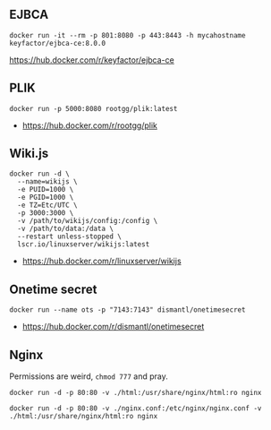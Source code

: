 ## EJBCA

```
docker run -it --rm -p 801:8080 -p 443:8443 -h mycahostname keyfactor/ejbca-ce:8.0.0
```
https://hub.docker.com/r/keyfactor/ejbca-ce

## PLIK

```
docker run -p 5000:8080 rootgg/plik:latest
```
* https://hub.docker.com/r/rootgg/plik

## Wiki.js

```
docker run -d \
  --name=wikijs \
  -e PUID=1000 \
  -e PGID=1000 \
  -e TZ=Etc/UTC \
  -p 3000:3000 \
  -v /path/to/wikijs/config:/config \
  -v /path/to/data:/data \
  --restart unless-stopped \
  lscr.io/linuxserver/wikijs:latest
```
* https://hub.docker.com/r/linuxserver/wikijs

## Onetime secret

```
docker run --name ots -p "7143:7143" dismantl/onetimesecret
```
* https://hub.docker.com/r/dismantl/onetimesecret

## Nginx

Permissions are weird, `chmod 777` and pray.

```
docker run -d -p 80:80 -v ./html:/usr/share/nginx/html:ro nginx
```

```
docker run -d -p 80:80 -v ./nginx.conf:/etc/nginx/nginx.conf -v ./html:/usr/share/nginx/html:ro nginx
```



